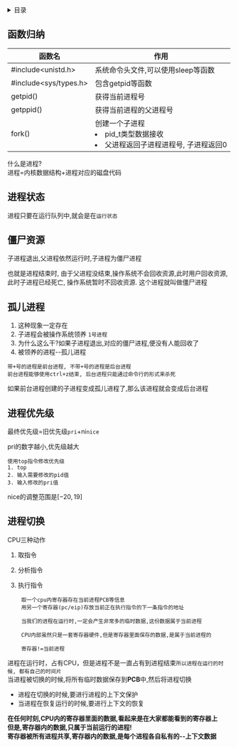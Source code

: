 <details> <summary>目录</summary>

- [函数归纳](#函数归纳)
- [进程状态](#进程状态)
- [僵尸资源](#僵尸资源)
- [孤儿进程](#孤儿进程)
- [进程优先级](#进程优先级)
- [进程切换](#进程切换)

</details>

## 函数归纳
|函数名|作用|
|---|---|
|#include<unistd.h>|系统命令头文件,可以使用sleep等函数|
|#include<sys/types.h>|包含getpid等函数|
|getpid()|获得当前进程号|
|getppid()|获得当前进程的父进程号|
|fork()|创建一个子进程<li>pid_t类型数据接收<li>父进程返回子进程进程号, 子进程返回0|

什么是进程?\
进程=内核数据结构+进程对应的磁盘代码

## 进程状态
进程只要在运行队列中,就会是在`运行状态`

## 僵尸资源
子进程退出,父进程依然运行时,子进程为僵尸进程

也就是进程结束时, 由于父进程没结束,操作系统不会回收资源,此时用户回收资源, 此时子进程已经死亡, 操作系统暂时不回收资源. 这个进程就叫做僵尸进程

## 孤儿进程
1. 这种现象一定存在
2. 子进程会被操作系统领养 `1号进程`
3. 为什么这么干?如果子进程退出,对应的僵尸进程,便没有人能回收了
4. 被领养的进程--孤儿进程

```
带+号的进程是前台进程, 不带+号的进程是后台进程
前台进程能够使用ctrl+z结束, 后台进程只能通过命令行的形式来杀死
```
如果前台进程创建的子进程变成孤儿进程了,那么该进程就会变成后台进程

## 进程优先级
最终优先级=旧优先级`pri`+ni`nice`

pri的数字越小,优先级越大
```
使用top指令修改优先级
1. top
2. 输入需要修改的pid值
3. 输入修改的pri值
```
nice的调整范围是$[-20,19]$

## 进程切换
CPU三种动作
1. 取指令
2. 分析指令
3. 执行指令

        取一个cpu内寄存器存在当前进程PCB等信息
        用另一个寄存器(pc/eip)存放当前正在执行指令的下一条指令的地址

        当我们的进程在运行时,一定会产生非常多的临时数据,这份数据属于当前进程

        CPU内部虽然只是一套寄存器硬件,但是寄存器里面保存的数据,是属于当前进程的

        寄存器!=当前进程

进程在运行时，占有CPU，但是进程不是一直占有到进程结束`所以进程在运行的时候, 都有自己的时间片`\
当进程被切换的时候,将所有临时数据保存到**PCB**中,然后将进程切换

- 进程在切换的时候,要进行进程的上下文保护
- 当进程在恢复运行的时候,要进行上下文的恢复

**在任何时刻,CPU内的寄存器里面的数据,看起来是在大家都能看到的寄存器上\
但是,寄存器内的数据,只属于当前运行的进程!\
寄存器被所有进程共享,寄存器内的数据,是每个进程各自私有的--上下文数据**

